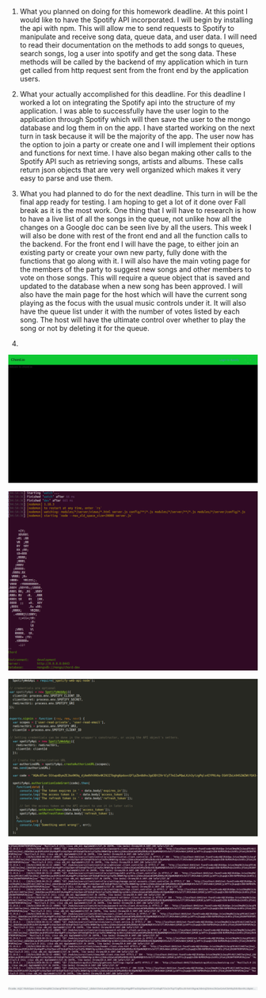 1. What you planned on doing for this homework deadline.
At this point I would like to have the Spotify API incorporated. I will begin by installing the api with npm. This will allow me to send requests to Spotify to manipulate and receive song data, queue data, and user data. I will need to read their documentation on the methods to add songs to queues, search songs, log a user into spotify and get the song data. These methods will be called by the backend of my application which in turn get called from http request sent from the front end by the application users. 

2. What your actually accomplished for this deadline.
For this deadline I worked a lot on integrating the Spotify api into the structure of my application. I was able to successfully have the user login to the application through Spotify which will then save the user to the mongo database and log them in on the app. I have started working on the next turn in task because it will be the majority of the app. The user now has the option to join a party or create one and I will implement their options and functions for next time. I have also began making other calls to the Spotify API such as retrieving songs, artists and albums. These calls return json objects that are very well organized which makes it very easy to parse and use them. 

3. What you had planned to do for the next deadline.
This turn in will be the final app ready for testing. I am hoping to get a lot of it done over Fall break as it is the most work. One thing that I will have to research is how to have a live list of all the songs in the queue, not unlike how all the changes on a Google doc can be seen live by all the users. This week I will also be done with rest of the front end and all the function calls to the backend. For the front end I will have the page, to either join an existing party or create your own new party, fully done with the functions that go along with it. I will also have the main voting page for the members of the party to suggest new songs and other members to vote on those songs. This will require a queue object that is saved and updated to the database when a new song has been approved. I will also have the main page for the host which will have the current song playing as the focus with the usual music controls under it. It will also have the queue list under it with the number of votes listed by each song. The host will have the ultimate control over whether to play the song or not by deleting it for the queue. 

4. 

![alt text](https://github.com/mmassey477/chord.io/blob/master/checkpoints/home.png)

![alt text](https://github.com/mmassey477/chord.io/blob/master/checkpoints/app.png)

![alt text](https://github.com/mmassey477/chord.io/blob/master/checkpoints/spotify-code.png)

![alt text](https://github.com/mmassey477/chord.io/blob/master/checkpoints/logs.png)

![alt text](https://github.com/mmassey477/chord.io/blob/master/checkpoints/code.png)
